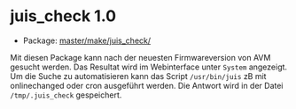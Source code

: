 # juis_check 1.0
 - Package: [master/make/juis_check/](https://github.com/Freetz-NG/freetz-ng/tree/master/make/juis_check/)

Mit diesen Package kann nach der neuesten Firmwareversion von AVM gesucht werden. Das Resultat wird im Webinterface unter `System` angezeigt.<br>
Um die Suche zu automatisieren kann das Script `/usr/bin/juis` zB mit onlinechanged oder cron ausgeführt werden.
Die Antwort wird in der Datei `/tmp/.juis_check` gespeichert.


